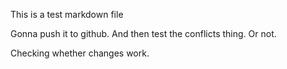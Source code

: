 This is a test markdown file

Gonna push it to github. And then test the conflicts thing. Or not.

Checking whether changes work.
